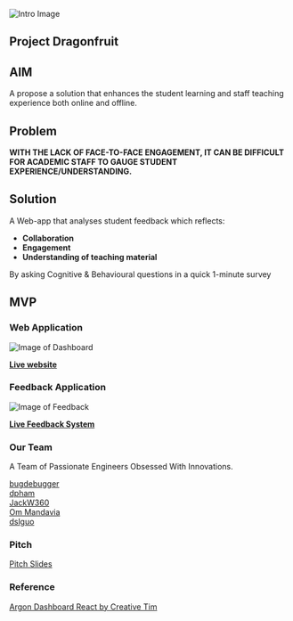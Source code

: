 ![Intro Image](https://github.com/dpham06/dragonfruit3/blob/master/images/intro.png "Intro")  


## Project Dragonfruit




## AIM   
  
A propose a solution that enhances the student learning and staff teaching experience both online and offline.  


## Problem

**WITH THE LACK OF FACE-TO-FACE ENGAGEMENT, IT CAN BE DIFFICULT FOR ACADEMIC STAFF TO GAUGE STUDENT EXPERIENCE/UNDERSTANDING.**



## Solution


A Web-app that analyses student feedback which reflects:  
* **Collaboration**
* **Engagement**
* **Understanding of teaching material**

By asking Cognitive & Behavioural questions in a quick 1-minute survey




## MVP 

### Web Application
![Image of Dashboard](https://github.com/dpham06/dragonfruit3/blob/master/images/dragonfruit.png "Dashboard")  
  

[**Live website**](https://dragonfruit3.herokuapp.com/admin/index)

### Feedback Application
![Image of Feedback](https://github.com/dpham06/dragonfruit3/blob/master/images/paint.png "Feedback")
  

[**Live Feedback System**](https://qfreeaccountssjc1.az1.qualtrics.com/jfe/form/SV_8But7iI82fysHCR)







### Our Team

A Team of Passionate Engineers Obsessed With Innovations.  
  
    
[bugdebugger](https://github.com/shouryaraj)  
[dpham](https://github.com/dpham06)  
[JackW360](https://github.com/JackW360)  
[Om Mandavia](https://github.com/OmMandavia)  
[dslguo](https://github.com/dslguo)  



### Pitch
[Pitch Slides](https://www.canva.com/design/DAEIqbaogiY/gH0j4-_ybZWeQ_tUvwCu7Q/view?utm_content=DAEIqbaogiY&utm_campaign=designshare&utm_medium=link&utm_source=sharebutton)


### Reference
[Argon Dashboard React by Creative Tim](https://twitter.com/CreativeTim?ref=creativetim)



